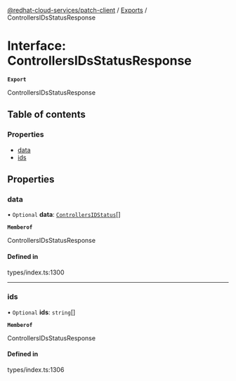 [@redhat-cloud-services/patch-client](../README.md) / [Exports](../modules.md) / ControllersIDsStatusResponse

# Interface: ControllersIDsStatusResponse

**`Export`**

ControllersIDsStatusResponse

## Table of contents

### Properties

- [data](ControllersIDsStatusResponse.md#data)
- [ids](ControllersIDsStatusResponse.md#ids)

## Properties

### data

• `Optional` **data**: [`ControllersIDStatus`](ControllersIDStatus.md)[]

**`Memberof`**

ControllersIDsStatusResponse

#### Defined in

types/index.ts:1300

___

### ids

• `Optional` **ids**: `string`[]

**`Memberof`**

ControllersIDsStatusResponse

#### Defined in

types/index.ts:1306
